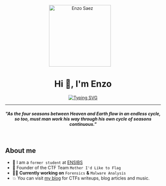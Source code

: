 <p align="center">
  <img src="https://i.pinimg.com/564x/eb/bc/25/ebbc2549226561a36e5243ce0e7e45af.jpg" alt="Enzo Saez" height="200" style="margin-right: 20px"/>
</p>
<h1 align="center">Hi 👋, I'm Enzo</h1>
<p align="center">
  <a href="https://git.io/typing-svg"><img src="https://readme-typing-svg.herokuapp.com?font=Fira+Code&pause=1000&color=5E0B73&center=true&random=false&width=435&lines=Cyberdefense+Engineer;Pentest+%7C+Forensics+%7C+OSINT;Graphic+Design" alt="Typing SVG" /></a>
</p>
<hr/>
<h4 align="center"><i>"As the four seasons between Heaven and Earth flow in an endless cycle, so too, must man work his way through his own cycle of seasons continuous."</i></h4>
<br>

##  About me

- :school: I am a `former student` at [ENSIBS](https://www-ensibs.univ-ubs.fr/fr/index.html)
- 🚩 Founder of the CTF Team `Mother I'd Like to Flag`
- :technologist: **Currently working on** `Forensics` **&** `Malware Analysis`
- :boom: You can visit [my blog](https://hashp4.fr) for CTFs writeups, blog articles and music.

